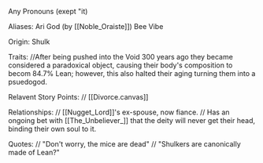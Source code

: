 Any Pronouns (exept "it)

Aliases:
 Ari
 God (by [[Noble_Oraiste]])
 Bee
 Vibe

Origin: Shulk

Traits:
//After being pushed into the Void 300 years ago they became considered a paradoxical object, causing their body's composition to becom 84.7% Lean; however, this also halted their aging turning them into a psuedogod.

Relavent Story Points:
 // [[Divorce.canvas]]

Relationships:
 // [[Nugget_Lord]]'s ex-spouse, now fiance.
 // Has an ongoing bet with [[The_Unbeliever_]] that the deity will never get their head, binding their own soul to it.

Quotes:
// "Don't worry, the mice are dead"
// "Shulkers are canonically made of Lean?"

